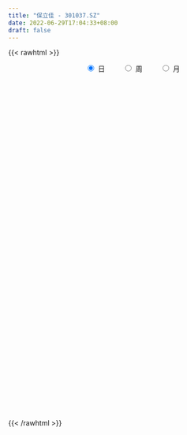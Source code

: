 ```yaml
---
title: "保立佳 - 301037.SZ"
date: 2022-06-29T17:04:33+08:00
draft: false
---
```

{{< rawhtml >}}
    <div style="text-align: center">
        <label style="padding: 1rem;"><input style="margin-right: .5rem" type="radio" name="period" value="D" checked onclick="period_change(this)">日</label>
        <label style="padding: 1rem;"><input style="margin-right: .5rem" type="radio" name="period" value="W" onclick="period_change(this)">周</label>
        <label style="padding: 1rem;"><input style="margin-right: .5rem" type="radio" name="period" value="M" onclick="period_change(this)">月</label>
    </div>
    <div id="chart" style="height: 700px;"></div> 
    <script type="text/javascript">
        const D_v = [133746.05,90287.18,83080.8,66646.89,59130.19,64407.23,77571.5,52296.13,40894.62,37353.47,36321.44,46210.23,60524.77,78793.6,51956.65,34492.06,24634.89,41214.13,32794.42,28501.35,26739.27,33823.35,17831.89,27963.63,37018.3,28755.12,32025.68,31790.48,30414.64,19662.79,15735.49,22785.51,20977.71,31104.91,63216.21,39530.7,46769.5,40939.99,28068.7,27285.13,18655.12,15929.38,9494.48,9787.9,7931.5,10349.39,15384.86,8483.15,9040.79,9034.43,9969.03,12567.4,8794.01,9582.28,9785.2,7134.6,15940.8,13602.72,13528.0,7496.44,10987.3,8455.5,8777.3,9244.37,6319.6,10066.48,10099.05,21876.44,22795.78,69209.4,47116.74,30262.4,16726.97,12838.2,16025.6,11267.73,16497.53,40504.53,19137.72,11630.81,10220.3,12597.7,45477.61,22189.2,54086.39,57844.85,35158.15,30571.22,22218.38,16952.3,12604.7,17862.1,13467.97,15458.94,8022.9,9138.5,7440.4,6132.38,12250.29,8319.8,7002.1,4201.8,4317.9,14070.93,8550.93,6632.0,5058.4,5893.0,4176.88,14060.17,7875.1,6792.09,6735.23,5596.0,5714.28,6512.5,6310.5,3027.0,23015.06,19005.66,8244.67,6661.8,7882.7,14125.59,11537.61,9102.98,12254.52,17160.83,12829.29,8661.76,7599.81,7389.14,5980.43,5029.2,7254.02,14820.65,12282.23,7638.67,5653.75,4959.91,3187.02,3764.9,4382.96,4347.17,7497.31,6328.61,4923.49,3392.52,3410.88,5761.6,5242.14,4736.08,6458.19,8531.51,6407.79,4857.31,3718.98,8719.54,4525.82,4144.98,3988.51,5238.09,4617.5,6539.56,5403.26,5025.35,5678.59,3755.2,4721.75,3461.72,5023.32,4071.83,3981.42,4870.04,6279.69,5705.47,8412.48,6560.97,8241.87,9075.79,7702.24,7567.51,5333.85,5392.11,3722.44,6419.49,5581.3,3957.65,3550.59,3845.53,4408.18,2806.52,3349.27,4015.46,4445.93,4540.19,3018.58,1880.33,3630.7,7734.27,5530.24,5133.21,7091.13,5454.39,4267.96,6150.38,4215.49,6140.91,3435.91,5807.67,3813.06,4745.72,8015.45,5808.82,5042.16,7336.5,11370.69,26612.72,18395.31,11680.11]
const D_histogram = [0.0,-0.0721139601,-0.2480241686,-0.3700768486,-0.4007150355,-0.4072748658,-0.2864279748,-0.2605239946,-0.2782999415,-0.2459444543,-0.1922375991,-0.1019983085,0.0321678526,0.190589056,0.1180720484,-0.0197171847,-0.0660670844,-0.0333789636,0.0210459271,-0.0037889125,0.0200111525,-0.0565484723,-0.0718921309,-0.0415168449,0.0549452675,0.0861773021,0.1640354667,0.1964632324,0.1740176954,0.1179586461,0.0862589894,0.0732070049,0.0225825952,0.0729026001,0.1511415823,0.1186274719,0.2134115873,0.2012864511,0.1172241012,-0.0192747702,-0.0908193273,-0.2312897407,-0.2960279631,-0.299019497,-0.2745964119,-0.2789553536,-0.207954401,-0.1580613609,-0.1166336301,-0.0594433107,-0.023315606,-0.0315863984,-0.0193165004,0.0013996624,-0.0062263938,-0.0050375998,-0.0953775145,-0.1883549205,-0.2221607591,-0.2300022079,-0.2729648813,-0.2495508717,-0.1934881636,-0.1213743149,-0.0497235558,0.0339486427,0.1034612664,0.2068060618,0.2961112238,0.5403770033,0.6967013123,0.6949491204,0.6079418026,0.5472548652,0.4858537382,0.4190964176,0.3917313903,0.4195926761,0.3654182557,0.2739578506,0.1786136521,0.1549874245,0.1957050323,0.1427071866,0.2491269899,0.3574227386,0.3710578834,0.2497726127,0.0860865997,-0.0466512934,-0.1139980622,-0.1231669781,-0.1614801412,-0.2667379995,-0.3069978465,-0.3120042974,-0.3130863345,-0.2975366064,-0.3846566714,-0.4260235169,-0.4055793165,-0.3841928933,-0.3445924154,-0.2635955924,-0.1832719009,-0.1467300535,-0.0990058462,-0.0963266577,-0.063089463,0.0266311178,0.102956204,0.1353788531,0.1350852175,0.136329337,0.0826399833,0.0884047834,0.0147824544,-0.0588237592,0.0075043825,-0.1355147213,-0.2009168184,-0.2884503302,-0.2863300936,-0.2842728874,-0.2364045727,-0.1809385643,-0.0861914478,0.0060697712,0.0389538971,0.0430198135,0.0752987362,0.0710668048,0.0905973412,0.1193241829,0.1290628592,0.1879985773,0.1855455009,0.1972894769,0.1632597516,0.1530058804,0.1386977484,0.1146243004,0.0733055032,0.0429600526,-0.0479377498,-0.135538252,-0.1408661449,-0.1227447495,-0.1544136516,-0.2408051371,-0.2466516678,-0.2132708836,-0.1240199581,-0.0156339045,0.0608089353,0.0977682923,0.1135634528,0.1328754082,0.1243584593,0.0832456875,0.0696166689,0.087171429,0.0625258661,0.0770352506,0.0449505827,0.0158736238,-0.0500352065,-0.0537738403,-0.0705573371,-0.0823511119,-0.1336074931,-0.1466182048,-0.1365555861,-0.1218199619,-0.1308154438,-0.1456191142,-0.2337929232,-0.3449296896,-0.3866276821,-0.3759921264,-0.2901358296,-0.1648011402,-0.0649509834,0.0393667537,0.1256102113,0.1816778591,0.2276040106,0.2527602089,0.2572597921,0.2479899864,0.2351159268,0.2226744999,0.2036289758,0.1994855402,0.1170147834,0.1190563896,0.0977473098,0.0773748064,0.0776262375,0.086785185,0.1046783229,0.1179348383,0.1432758986,0.1419893341,0.1243950883,0.0889220053,0.0764467085,0.0935437793,0.0904143537,0.0726507992,0.0509477017,0.0309878502,0.0615977568,0.0768482513,0.0527792062,0.0843407832,0.1297785175,0.2380335666,0.2498939989,0.2180137962]
const D_fast = [0.0,-0.0901424501,-0.3280587008,-0.5426305929,-0.6734475387,-0.7818260855,-0.7325861882,-0.7718132066,-0.8591641389,-0.8882947652,-0.8826473099,-0.8179075963,-0.6756994721,-0.4696310047,-0.5126300002,-0.6553485295,-0.7182152003,-0.6938718204,-0.6341854479,-0.6599675156,-0.6311646625,-0.7218614054,-0.7551780967,-0.7351820219,-0.6249835926,-0.5722072325,-0.4533402012,-0.3717966274,-0.3507377405,-0.3773071284,-0.3874420377,-0.382192271,-0.4271710319,-0.358625377,-0.2426009992,-0.2454582416,-0.0973212294,-0.0591247528,-0.1138810774,-0.2551986414,-0.3494480303,-0.5477408789,-0.6864860921,-0.7642325003,-0.8084585181,-0.8825562982,-0.8635439459,-0.8531662459,-0.8408969227,-0.798567431,-0.7682686278,-0.7844360198,-0.7769952469,-0.7559291685,-0.7651118231,-0.7651824291,-0.8793667224,-1.0194328585,-1.1087788869,-1.1741208877,-1.2853247814,-1.3242984897,-1.3166078226,-1.2748375526,-1.2156176824,-1.1234583233,-1.028080383,-0.8730340721,-0.7097011041,-0.3303410738,0.0001585632,0.1721436514,0.2371217843,0.3132485632,0.3733108708,0.4113276545,0.4818954748,0.6146549297,0.6518350732,0.6288641307,0.5781733452,0.5932939737,0.6829378397,0.6656167906,0.8343183414,1.0319697748,1.1383693904,1.0795272728,0.9373629098,0.7929621933,0.697115909,0.6571552485,0.5784720502,0.4065296919,0.2895203834,0.2065128581,0.1271592374,0.0683248138,-0.114959419,-0.2628321437,-0.3437827724,-0.4184445725,-0.4649921985,-0.4498942736,-0.4153885573,-0.4155292233,-0.3925564776,-0.4139589535,-0.3964941245,-0.3001157643,-0.1980516271,-0.1317842647,-0.0983065959,-0.0629801421,-0.0960095,-0.0681435041,-0.1380702195,-0.2263823729,-0.1581781356,-0.3350759197,-0.4507072215,-0.6103533158,-0.6798156026,-0.7488266182,-0.7600594467,-0.7498280794,-0.6766288248,-0.582850163,-0.5402275629,-0.5254066931,-0.4743030864,-0.4607683166,-0.4185884449,-0.3600305575,-0.3180261664,-0.2120908039,-0.1681575051,-0.1070911598,-0.1003059473,-0.0723083483,-0.0519420432,-0.0473594162,-0.0703518375,-0.089957275,-0.1928395148,-0.31432458,-0.3548690091,-0.3674338011,-0.4377061161,-0.5842988858,-0.6518083335,-0.6717452702,-0.6134993343,-0.5090217568,-0.4173766832,-0.355975253,-0.3117892294,-0.2592584219,-0.236685756,-0.256987106,-0.2532119573,-0.2138643399,-0.2228784364,-0.1891102392,-0.2099572614,-0.2350658143,-0.3134834462,-0.3306655402,-0.3650883712,-0.397469924,-0.4821281785,-0.5317934414,-0.5558697193,-0.5715890855,-0.6132884284,-0.6644968773,-0.8111189171,-1.0084881059,-1.146843019,-1.2302054948,-1.2168831555,-1.132748751,-1.0491363402,-0.9349769147,-0.8173309042,-0.7158437917,-0.6130166375,-0.524670387,-0.4558558558,-0.4031281649,-0.3572232428,-0.3139960447,-0.2821343248,-0.2364063754,-0.2896234363,-0.2578177327,-0.254689985,-0.2557187869,-0.2360607964,-0.2052055527,-0.1611428341,-0.1184026091,-0.0572425741,-0.023031805,-0.0095272788,-0.0227698605,-0.0161334802,0.0243495354,0.0438236983,0.0442228436,0.0352566714,0.0230437825,0.0690531284,0.1035156857,0.0926414421,0.1452882149,0.2231705786,0.3909340193,0.4652679513,0.4878911978]
const D_slow = [0.0,-0.01802849,-0.0800345322,-0.1725537443,-0.2727325032,-0.3745512197,-0.4461582134,-0.511289212,-0.5808641974,-0.642350311,-0.6904097107,-0.7159092879,-0.7078673247,-0.6602200607,-0.6307020486,-0.6356313448,-0.6521481159,-0.6604928568,-0.655231375,-0.6561786031,-0.651175815,-0.6653129331,-0.6832859658,-0.693665177,-0.6799288601,-0.6583845346,-0.6173756679,-0.5682598598,-0.524755436,-0.4952657745,-0.4737010271,-0.4553992759,-0.4497536271,-0.4315279771,-0.3937425815,-0.3640857135,-0.3107328167,-0.2604112039,-0.2311051786,-0.2359238712,-0.258628703,-0.3164511382,-0.390458129,-0.4652130032,-0.5338621062,-0.6036009446,-0.6555895448,-0.6951048851,-0.7242632926,-0.7391241203,-0.7449530218,-0.7528496214,-0.7576787465,-0.7573288309,-0.7588854293,-0.7601448293,-0.7839892079,-0.831077938,-0.8866181278,-0.9441186798,-1.0123599001,-1.074747618,-1.1231196589,-1.1534632377,-1.1658941266,-1.1574069659,-1.1315416494,-1.0798401339,-1.0058123279,-0.8707180771,-0.6965427491,-0.522805469,-0.3708200183,-0.234006302,-0.1125428675,-0.0077687631,0.0901640845,0.1950622535,0.2864168175,0.3549062801,0.3995596931,0.4383065493,0.4872328073,0.522909604,0.5851913515,0.6745470361,0.767311507,0.8297546601,0.8512763101,0.8396134867,0.8111139712,0.7803222266,0.7399521914,0.6732676915,0.5965182299,0.5185171555,0.4402455719,0.3658614203,0.2696972524,0.1631913732,0.0617965441,-0.0342516792,-0.1203997831,-0.1862986812,-0.2321166564,-0.2687991698,-0.2935506314,-0.3176322958,-0.3334046615,-0.3267468821,-0.3010078311,-0.2671631178,-0.2333918134,-0.1993094792,-0.1786494833,-0.1565482875,-0.1528526739,-0.1675586137,-0.1656825181,-0.1995611984,-0.249790403,-0.3219029856,-0.393485509,-0.4645537308,-0.523654874,-0.5688895151,-0.590437377,-0.5889199342,-0.5791814599,-0.5684265066,-0.5496018225,-0.5318351213,-0.5091857861,-0.4793547403,-0.4470890255,-0.4000893812,-0.353703006,-0.3043806368,-0.2635656989,-0.2253142288,-0.1906397917,-0.1619837166,-0.1436573408,-0.1329173276,-0.144901765,-0.178786328,-0.2140028643,-0.2446890516,-0.2832924645,-0.3434937488,-0.4051566657,-0.4584743866,-0.4894793762,-0.4933878523,-0.4781856185,-0.4537435454,-0.4253526822,-0.3921338301,-0.3610442153,-0.3402327934,-0.3228286262,-0.301035769,-0.2854043024,-0.2661454898,-0.2549078441,-0.2509394381,-0.2634482398,-0.2768916998,-0.2945310341,-0.3151188121,-0.3485206854,-0.3851752366,-0.4193141331,-0.4497691236,-0.4824729846,-0.5188777631,-0.5773259939,-0.6635584163,-0.7602153368,-0.8542133684,-0.9267473258,-0.9679476109,-0.9841853567,-0.9743436683,-0.9429411155,-0.8975216507,-0.8406206481,-0.7774305959,-0.7131156479,-0.6511181513,-0.5923391696,-0.5366705446,-0.4857633006,-0.4358919156,-0.4066382197,-0.3768741223,-0.3524372949,-0.3330935933,-0.3136870339,-0.2919907377,-0.2658211569,-0.2363374474,-0.2005184727,-0.1650211392,-0.1339223671,-0.1116918658,-0.0925801887,-0.0691942439,-0.0465906554,-0.0284279556,-0.0156910302,-0.0079440677,0.0074553715,0.0266674344,0.0398622359,0.0609474317,0.0933920611,0.1529004527,0.2153739525,0.2698774015]
const D_data = [['2021-07-30', 37.88, 31.0, 30.31, 38.8],['2021-08-02', 32.3, 29.87, 29.0, 33.0],['2021-08-03', 28.5, 27.76, 27.33, 29.66],['2021-08-04', 27.06, 27.36, 26.81, 28.43],['2021-08-05', 27.3, 27.75, 26.68, 27.97],['2021-08-06', 28.17, 27.58, 27.58, 29.4],['2021-08-09', 26.39, 29.15, 25.78, 29.37],['2021-08-10', 28.28, 28.07, 27.95, 29.33],['2021-08-11', 27.98, 27.25, 27.2, 28.46],['2021-08-12', 27.27, 27.62, 27.0, 27.94],['2021-08-13', 27.33, 27.85, 27.06, 28.2],['2021-08-16', 28.0, 28.48, 28.0, 28.97],['2021-08-17', 28.69, 29.51, 27.7, 29.51],['2021-08-18', 28.99, 30.6, 28.62, 32.23],['2021-08-19', 29.95, 27.97, 27.85, 29.95],['2021-08-20', 27.41, 26.53, 26.47, 27.66],['2021-08-23', 26.7, 27.05, 26.56, 27.31],['2021-08-24', 26.9, 27.87, 26.9, 28.81],['2021-08-25', 27.42, 28.28, 27.35, 28.56],['2021-08-26', 28.3, 27.28, 27.22, 28.48],['2021-08-27', 27.49, 27.8, 26.84, 27.97],['2021-08-30', 27.12, 26.29, 26.09, 27.58],['2021-08-31', 26.27, 26.66, 26.12, 26.89],['2021-09-01', 26.95, 27.13, 26.62, 27.8],['2021-09-02', 27.0, 28.21, 26.6, 28.38],['2021-09-03', 28.01, 27.7, 27.38, 28.07],['2021-09-06', 27.92, 28.59, 27.57, 28.7],['2021-09-07', 28.5, 28.38, 28.1, 28.97],['2021-09-08', 28.23, 27.79, 27.75, 28.68],['2021-09-09', 27.98, 27.2, 27.06, 27.99],['2021-09-10', 27.16, 27.28, 26.91, 27.39],['2021-09-13', 27.48, 27.39, 27.21, 27.94],['2021-09-14', 27.09, 26.72, 26.7, 27.35],['2021-09-15', 26.72, 27.96, 26.45, 28.49],['2021-09-16', 27.7, 28.69, 27.46, 30.48],['2021-09-17', 28.04, 27.48, 27.01, 28.76],['2021-09-22', 26.88, 29.33, 26.62, 30.0],['2021-09-23', 28.95, 28.34, 27.81, 29.19],['2021-09-24', 28.09, 27.27, 27.03, 28.34],['2021-09-27', 27.02, 26.02, 25.8, 27.5],['2021-09-28', 25.83, 26.19, 25.2, 26.38],['2021-09-29', 25.8, 24.58, 24.58, 25.97],['2021-09-30', 24.63, 24.71, 24.63, 25.02],['2021-10-08', 25.0, 25.0, 24.81, 25.31],['2021-10-11', 25.05, 25.1, 24.9, 25.27],['2021-10-12', 25.0, 24.49, 24.24, 25.1],['2021-10-13', 24.6, 25.33, 24.49, 25.43],['2021-10-14', 25.28, 25.15, 24.85, 25.3],['2021-10-15', 25.12, 25.08, 24.74, 25.35],['2021-10-18', 25.03, 25.37, 24.85, 25.65],['2021-10-19', 25.32, 25.22, 25.03, 25.46],['2021-10-20', 25.22, 24.61, 24.55, 25.28],['2021-10-21', 24.51, 24.75, 24.26, 24.79],['2021-10-22', 24.8, 24.83, 24.66, 25.25],['2021-10-25', 24.67, 24.4, 24.25, 24.83],['2021-10-26', 24.39, 24.38, 24.24, 24.51],['2021-10-27', 24.4, 22.84, 22.84, 24.41],['2021-10-28', 22.9, 22.08, 21.88, 22.99],['2021-10-29', 21.6, 22.19, 21.52, 22.57],['2021-11-01', 22.15, 22.09, 21.83, 22.15],['2021-11-02', 21.95, 21.17, 21.12, 22.39],['2021-11-03', 21.23, 21.59, 21.17, 21.79],['2021-11-04', 21.5, 21.88, 21.5, 22.16],['2021-11-05', 21.66, 22.14, 21.66, 22.28],['2021-11-08', 22.05, 22.29, 22.05, 22.45],['2021-11-09', 22.29, 22.69, 22.27, 23.0],['2021-11-10', 22.75, 22.82, 22.31, 23.19],['2021-11-11', 22.81, 23.68, 22.79, 23.83],['2021-11-12', 23.8, 24.08, 23.0, 24.31],['2021-11-15', 24.25, 27.13, 24.25, 28.9],['2021-11-16', 27.21, 27.5, 26.44, 28.29],['2021-11-17', 27.04, 26.41, 26.0, 27.49],['2021-11-18', 26.25, 25.56, 25.38, 26.48],['2021-11-19', 25.6, 25.91, 25.28, 26.1],['2021-11-22', 25.8, 25.96, 25.64, 26.5],['2021-11-23', 25.78, 25.9, 25.7, 26.28],['2021-11-24', 26.09, 26.47, 25.55, 26.53],['2021-11-25', 26.3, 27.51, 26.11, 27.98],['2021-11-26', 27.42, 26.76, 26.56, 27.42],['2021-11-29', 26.1, 26.2, 25.97, 26.98],['2021-11-30', 26.21, 25.88, 25.63, 26.69],['2021-12-01', 25.88, 26.65, 25.64, 26.73],['2021-12-02', 26.69, 27.71, 26.16, 29.72],['2021-12-03', 27.68, 26.71, 26.0, 27.68],['2021-12-06', 26.51, 29.09, 26.26, 31.34],['2021-12-07', 28.5, 30.03, 28.1, 31.28],['2021-12-08', 28.09, 29.57, 27.73, 29.57],['2021-12-09', 28.75, 27.95, 27.69, 29.0],['2021-12-10', 27.4, 26.9, 26.75, 27.71],['2021-12-13', 27.0, 26.62, 26.2, 27.15],['2021-12-14', 26.62, 26.95, 26.3, 26.95],['2021-12-15', 26.95, 27.49, 26.54, 27.5],['2021-12-16', 27.47, 26.99, 26.73, 27.47],['2021-12-17', 26.9, 25.69, 25.69, 26.9],['2021-12-20', 25.69, 25.97, 25.5, 26.24],['2021-12-21', 25.67, 26.12, 25.53, 26.33],['2021-12-22', 26.4, 25.97, 25.7, 26.47],['2021-12-23', 25.97, 26.03, 25.64, 26.2],['2021-12-24', 26.1, 24.32, 24.23, 26.1],['2021-12-27', 24.12, 24.25, 23.75, 24.53],['2021-12-28', 24.0, 24.65, 24.0, 24.75],['2021-12-29', 24.7, 24.46, 24.3, 24.83],['2021-12-30', 24.61, 24.55, 24.46, 24.88],['2021-12-31', 25.73, 25.13, 24.93, 26.68],['2022-01-04', 24.85, 25.35, 24.55, 25.44],['2022-01-05', 25.15, 24.95, 24.61, 25.4],['2022-01-06', 24.95, 25.18, 24.88, 25.35],['2022-01-07', 25.15, 24.63, 24.55, 25.22],['2022-01-10', 24.5, 25.0, 24.46, 25.15],['2022-01-11', 25.09, 25.98, 24.95, 26.14],['2022-01-12', 25.82, 26.27, 25.71, 26.33],['2022-01-13', 26.26, 26.07, 25.74, 26.27],['2022-01-14', 26.0, 25.82, 25.38, 26.23],['2022-01-17', 25.99, 25.92, 25.61, 26.09],['2022-01-18', 25.92, 25.15, 25.07, 26.09],['2022-01-19', 25.54, 25.81, 25.14, 25.98],['2022-01-20', 25.61, 24.65, 24.59, 25.8],['2022-01-21', 24.65, 24.21, 24.2, 24.89],['2022-01-24', 25.59, 25.9, 25.59, 28.1],['2022-01-25', 25.3, 22.99, 22.99, 25.34],['2022-01-26', 22.76, 23.23, 22.61, 23.5],['2022-01-27', 22.85, 22.3, 22.21, 23.17],['2022-01-28', 22.31, 22.91, 22.25, 23.24],['2022-02-07', 22.41, 22.63, 22.06, 23.16],['2022-02-08', 22.63, 23.06, 22.43, 23.07],['2022-02-09', 22.99, 23.19, 22.86, 23.28],['2022-02-10', 23.1, 23.9, 22.87, 23.9],['2022-02-11', 23.7, 24.26, 23.25, 24.45],['2022-02-14', 23.9, 23.79, 23.44, 24.8],['2022-02-15', 23.79, 23.48, 23.22, 23.88],['2022-02-16', 23.55, 23.9, 23.42, 23.98],['2022-02-17', 23.86, 23.5, 23.47, 24.1],['2022-02-18', 23.5, 23.83, 23.39, 23.95],['2022-02-21', 23.79, 24.09, 23.63, 24.28],['2022-02-22', 23.88, 23.99, 23.82, 24.35],['2022-02-23', 24.22, 24.86, 24.0, 25.15],['2022-02-24', 24.82, 24.34, 24.07, 24.99],['2022-02-25', 24.36, 24.65, 24.35, 25.19],['2022-02-28', 24.42, 24.12, 23.9, 24.81],['2022-03-01', 24.17, 24.39, 24.02, 24.49],['2022-03-02', 24.38, 24.36, 24.17, 24.54],['2022-03-03', 24.36, 24.21, 24.15, 24.52],['2022-03-04', 24.01, 23.87, 23.68, 24.34],['2022-03-07', 23.93, 23.84, 23.61, 24.12],['2022-03-08', 23.77, 22.73, 22.52, 23.87],['2022-03-09', 22.81, 22.19, 21.3, 22.98],['2022-03-10', 22.54, 22.83, 22.53, 22.97],['2022-03-11', 22.88, 23.02, 22.26, 23.08],['2022-03-14', 22.95, 22.21, 22.21, 23.0],['2022-03-15', 21.98, 21.0, 21.0, 22.27],['2022-03-16', 21.21, 21.51, 20.67, 21.72],['2022-03-17', 21.74, 21.83, 21.74, 22.24],['2022-03-18', 21.67, 22.66, 21.67, 22.78],['2022-03-21', 22.51, 23.31, 22.51, 23.47],['2022-03-22', 23.31, 23.36, 22.92, 23.58],['2022-03-23', 23.46, 23.17, 23.0, 23.6],['2022-03-24', 23.13, 23.07, 22.84, 23.27],['2022-03-25', 23.38, 23.25, 23.15, 23.74],['2022-03-28', 22.98, 22.98, 22.71, 23.38],['2022-03-29', 23.1, 22.47, 22.26, 23.18],['2022-03-30', 22.48, 22.68, 22.3, 22.88],['2022-03-31', 22.65, 23.1, 22.49, 23.5],['2022-04-01', 22.77, 22.57, 22.52, 23.12],['2022-04-06', 22.96, 23.05, 22.46, 23.47],['2022-04-07', 23.18, 22.43, 22.4, 23.18],['2022-04-08', 22.45, 22.29, 21.98, 22.72],['2022-04-11', 22.68, 21.52, 21.37, 22.68],['2022-04-12', 21.52, 22.03, 21.3, 22.03],['2022-04-13', 21.83, 21.72, 21.46, 22.04],['2022-04-14', 21.7, 21.6, 21.56, 21.91],['2022-04-15', 21.6, 20.8, 20.79, 21.62],['2022-04-18', 20.71, 20.94, 20.43, 21.47],['2022-04-19', 21.2, 21.05, 20.86, 21.44],['2022-04-20', 21.11, 21.01, 20.63, 21.45],['2022-04-21', 20.95, 20.56, 20.28, 21.09],['2022-04-22', 20.55, 20.24, 20.12, 20.64],['2022-04-25', 19.98, 18.81, 18.73, 19.98],['2022-04-26', 19.16, 17.66, 17.62, 19.16],['2022-04-27', 16.88, 17.72, 16.88, 17.8],['2022-04-28', 18.01, 17.87, 17.78, 18.69],['2022-04-29', 17.88, 18.68, 17.88, 18.68],['2022-05-05', 18.65, 19.43, 18.4, 19.46],['2022-05-06', 19.09, 19.49, 18.4, 19.86],['2022-05-09', 19.49, 19.95, 19.0, 20.23],['2022-05-10', 19.57, 20.17, 19.57, 20.17],['2022-05-11', 20.17, 20.17, 19.87, 20.45],['2022-05-12', 20.05, 20.36, 19.83, 20.7],['2022-05-13', 20.32, 20.37, 20.12, 20.64],['2022-05-16', 20.37, 20.29, 20.0, 20.58],['2022-05-17', 20.45, 20.21, 19.52, 20.45],['2022-05-18', 20.21, 20.21, 19.92, 20.49],['2022-05-19', 20.14, 20.25, 19.82, 20.34],['2022-05-20', 20.25, 20.18, 20.01, 20.45],['2022-05-23', 20.28, 20.4, 20.12, 20.57],['2022-05-24', 20.4, 19.25, 19.22, 20.48],['2022-05-25', 19.66, 20.13, 19.5, 20.2],['2022-05-26', 20.04, 19.82, 19.55, 20.08],['2022-05-27', 19.99, 19.74, 19.5, 20.25],['2022-05-30', 19.74, 19.96, 19.61, 20.15],['2022-05-31', 19.96, 20.12, 19.64, 20.82],['2022-06-01', 20.0, 20.34, 19.85, 20.47],['2022-06-02', 20.33, 20.42, 19.91, 20.5],['2022-06-06', 20.42, 20.75, 20.4, 21.1],['2022-06-07', 21.0, 20.57, 20.31, 21.0],['2022-06-08', 20.37, 20.4, 19.91, 20.63],['2022-06-09', 20.48, 20.1, 19.92, 21.05],['2022-06-10', 19.92, 20.31, 19.72, 20.48],['2022-06-13', 20.27, 20.75, 20.01, 20.89],['2022-06-14', 20.68, 20.6, 20.21, 20.75],['2022-06-15', 20.56, 20.42, 20.42, 21.06],['2022-06-16', 20.37, 20.31, 20.24, 20.6],['2022-06-17', 20.21, 20.25, 19.81, 20.35],['2022-06-20', 20.32, 20.95, 20.17, 21.05],['2022-06-21', 20.8, 20.94, 20.75, 21.17],['2022-06-22', 21.13, 20.48, 20.4, 21.13],['2022-06-23', 20.49, 21.26, 20.39, 21.26],['2022-06-24', 21.25, 21.74, 21.04, 21.85],['2022-06-27', 21.9, 23.11, 21.9, 23.6],['2022-06-28', 23.03, 22.45, 22.17, 23.21],['2022-06-29', 22.5, 22.07, 21.74, 22.61]]
const W_v = [133746.05,363552.29,244437.16,271977.31,153884.06,145392.29,129629.08,177615.04,115778.19,71364.11,9787.9,51189.69,49947.15,59991.32,44960.91,71157.35,176153.71,103433.11,102115.62,199878.99,76346.01,42984.47,37912.53,26134.33,39639.47,27160.28,64809.89,64181.53,42460.43,47024.77,21948.54,26489.1,25608.89,32235.13,22514.9,16968.17,22640.58,24908.45,39993.35,12901.36,25072.99,17960.09,17900.49,22028.42,27179.35,23943.27,37573.62,56688.14]
const W_histogram = [0.0,-0.2182564103,-0.3258857185,-0.4592613221,-0.4354479367,-0.4007976007,-0.3806794555,-0.3302898353,-0.2889805931,-0.4048411193,-0.4303359545,-0.4102757307,-0.3828387961,-0.5038682211,-0.5451727547,-0.4061023089,-0.1673609768,0.0591770597,0.2086200348,0.3167480234,0.3032456689,0.203313603,0.1931067866,0.1556318077,0.2105273084,0.1412718305,0.0172928996,0.0345909441,0.0258575864,0.0809792122,0.0709415078,0.015960464,-0.0330737188,-0.0151079091,-0.0371035987,-0.0573816994,-0.1526088256,-0.2301223322,-0.3557630674,-0.352924003,-0.264433496,-0.1945793456,-0.1555789028,-0.0661310545,-0.0000179822,0.0511944723,0.1891835631,0.2998692746]
const W_fast = [0.0,-0.2728205128,-0.4619212506,-0.7101121848,-0.7951607836,-0.8607098477,-0.9357615664,-0.9679444051,-0.9988803111,-1.2159511171,-1.349029941,-1.4315386498,-1.4998114143,-1.7468078946,-1.9244056168,-1.8868607482,-1.6899596604,-1.4486273589,-1.2470293751,-1.0597143806,-0.9974053179,-1.0465089831,-1.0084391028,-1.0070061299,-0.899478802,-0.9334163223,-1.0530720283,-1.0271262477,-1.0293952089,-0.95402878,-0.9463311075,-0.9973220353,-1.0546246477,-1.0404358154,-1.0717074047,-1.1063309301,-1.2397102628,-1.3747543524,-1.5893358545,-1.6747277908,-1.6523456578,-1.6311363439,-1.6310306267,-1.5581155421,-1.4920069653,-1.4279958927,-1.2427109111,-1.057057881]
const W_slow = [0.0,-0.0545641026,-0.1360355322,-0.2508508627,-0.3597128469,-0.4599122471,-0.5550821109,-0.6376545697,-0.709899718,-0.8111099978,-0.9186939865,-1.0212629191,-1.1169726182,-1.2429396734,-1.3792328621,-1.4807584393,-1.5225986835,-1.5078044186,-1.4556494099,-1.3764624041,-1.3006509868,-1.2498225861,-1.2015458894,-1.1626379375,-1.1100061104,-1.0746881528,-1.0703649279,-1.0617171919,-1.0552527953,-1.0350079922,-1.0172726153,-1.0132824993,-1.021550929,-1.0253279062,-1.0346038059,-1.0489492308,-1.0871014372,-1.1446320202,-1.2335727871,-1.3218037878,-1.3879121618,-1.4365569982,-1.4754517239,-1.4919844876,-1.4919889831,-1.479190365,-1.4318944742,-1.3569271556]
const W_data = [['2021-07-30', 37.88, 31.0, 30.31, 38.8],['2021-08-06', 32.3, 27.58, 26.68, 33.0],['2021-08-13', 26.39, 27.85, 25.78, 29.37],['2021-08-20', 28.0, 26.53, 26.47, 32.23],['2021-08-27', 26.7, 27.8, 26.56, 28.81],['2021-09-03', 27.12, 27.7, 26.09, 28.38],['2021-09-10', 27.92, 27.28, 26.91, 28.97],['2021-09-17', 27.48, 27.48, 26.45, 30.48],['2021-09-24', 26.88, 27.27, 26.62, 30.0],['2021-09-30', 27.02, 24.71, 24.58, 27.5],['2021-10-08', 25.0, 25.0, 24.81, 25.31],['2021-10-15', 25.05, 25.08, 24.24, 25.43],['2021-10-22', 25.03, 24.83, 24.26, 25.65],['2021-10-29', 24.67, 22.19, 21.52, 24.83],['2021-11-05', 22.15, 22.14, 21.12, 22.39],['2021-11-12', 22.05, 24.08, 22.05, 24.31],['2021-11-19', 24.25, 25.91, 24.25, 28.9],['2021-11-26', 25.8, 26.76, 25.55, 27.98],['2021-12-03', 26.1, 26.71, 25.63, 29.72],['2021-12-10', 26.51, 26.9, 26.26, 31.34],['2021-12-17', 27.0, 25.69, 25.69, 27.5],['2021-12-24', 25.69, 24.32, 24.23, 26.47],['2021-12-31', 24.12, 25.13, 23.75, 26.68],['2022-01-07', 24.85, 24.63, 24.55, 25.44],['2022-01-14', 24.5, 25.82, 24.46, 26.33],['2022-01-21', 25.99, 24.21, 24.2, 26.09],['2022-01-28', 25.59, 22.91, 22.21, 28.1],['2022-02-11', 22.41, 24.26, 22.06, 24.45],['2022-02-18', 23.9, 23.83, 23.22, 24.8],['2022-02-25', 23.79, 24.65, 23.63, 25.19],['2022-03-04', 24.42, 23.87, 23.68, 24.81],['2022-03-11', 23.93, 23.02, 21.3, 24.12],['2022-03-18', 22.95, 22.66, 20.67, 23.0],['2022-03-25', 22.51, 23.25, 22.51, 23.74],['2022-04-01', 22.98, 22.57, 22.26, 23.5],['2022-04-08', 22.96, 22.29, 21.98, 23.47],['2022-04-15', 22.68, 20.8, 20.79, 22.68],['2022-04-22', 20.71, 20.24, 20.12, 21.47],['2022-04-29', 19.98, 18.68, 16.88, 19.98],['2022-05-06', 18.65, 19.49, 18.4, 19.86],['2022-05-13', 19.49, 20.37, 19.0, 20.7],['2022-05-20', 20.37, 20.18, 19.52, 20.58],['2022-05-27', 20.28, 19.74, 19.22, 20.57],['2022-06-02', 19.74, 20.42, 19.61, 20.82],['2022-06-10', 20.42, 20.31, 19.72, 21.1],['2022-06-17', 20.27, 20.25, 19.81, 21.06],['2022-06-24', 20.32, 21.74, 20.17, 21.85],['2022-07-01', 21.9, 22.07, 21.74, 23.6]]
const M_v = [133746.05,1085506.0600000001,588123.47,170916.06,417556.1899999999,437386.51,157743.97,159320.48,118525.31,109128.05,85199.9,156047.83]
const M_histogram = [0.0,-0.276968661,-0.5598612739,-0.8667372381,-0.7742753954,-0.7179490515,-0.7794000728,-0.6907793036,-0.6534810551,-0.8657966456,-0.8474905849,-0.651116364]
const M_fast = [0.0,-0.3462108262,-0.7690687576,-1.2926290313,-1.3937360375,-1.5168969564,-1.7731979959,-1.8572720526,-1.9833440679,-2.4121088199,-2.6056754054,-2.5720802754]
const M_slow = [0.0,-0.0692421652,-0.2092074837,-0.4258917932,-0.6194606421,-0.7989479049,-0.9937979231,-1.166492749,-1.3298630128,-1.5463121742,-1.7581848204,-1.9209639114]
const M_data = [['2021-07-30', 37.88, 31.0, 30.31, 38.8],['2021-08-31', 32.3, 26.66, 25.78, 33.0],['2021-09-30', 26.95, 24.71, 24.58, 30.48],['2021-10-29', 25.0, 22.19, 21.52, 25.65],['2021-11-30', 22.15, 25.88, 21.12, 28.9],['2021-12-31', 25.88, 25.13, 23.75, 31.34],['2022-01-28', 24.85, 22.91, 22.21, 28.1],['2022-02-28', 22.41, 24.12, 22.06, 25.19],['2022-03-31', 24.17, 23.1, 20.67, 24.54],['2022-04-29', 22.77, 18.68, 16.88, 23.47],['2022-05-31', 18.65, 20.12, 18.4, 20.82],['2022-06-30', 20.0, 22.07, 19.72, 23.6]]
        const D_a = [null,null,null,null,null,null,25.78,null,null,null,null,null,null,32.23,null,null,null,null,null,null,null,26.09,null,null,null,null,null,28.97,null,null,null,null,null,26.45,null,null,null,29.19,null,null,null,null,null,null,null,24.24,null,null,null,25.65,null,null,null,null,null,null,null,null,null,null,21.12,null,null,null,null,null,null,null,null,28.9,null,null,null,null,null,null,null,null,null,null,25.63,null,null,null,31.34,null,null,null,null,null,null,null,null,null,null,null,null,null,null,23.75,null,null,null,26.68,null,null,null,null,null,null,null,null,null,null,null,null,null,null,null,null,null,null,null,22.06,null,null,null,null,24.8,null,null,null,23.39,null,null,null,null,25.19,null,null,null,null,null,null,null,null,null,null,null,null,20.67,null,null,null,null,null,null,23.74,null,null,null,null,null,null,null,null,null,null,null,null,null,null,null,null,null,null,null,null,16.88,null,null,null,null,null,null,null,20.7,null,null,null,null,null,null,null,19.22,null,null,null,null,null,null,null,21.1,null,null,null,19.72,null,null,null,null,null,null,null,null,null,null,23.6,null,null]
const W_a = [null,null,25.78,null,null,null,null,30.48,null,null,null,null,null,null,21.12,null,null,null,null,31.34,null,null,null,null,null,null,null,null,null,null,null,null,null,null,null,null,null,null,16.88,null,null,null,null,null,null,null,null,null]
const M_a = [null,null,null,null,null,null,null,null,null,16.88,null,null]
        const D_b = [[{ coord: ['2021-08-09', 28.97] }, { coord: ['2021-09-23', 26.09] }],[{ coord: ['2021-10-12', 25.65] }, { coord: ['2022-02-25', 24.24] }],[{ coord: ['2022-03-16', 20.7] }, { coord: ['2022-06-10', 20.67] }]]
const W_b = [[{ coord: ['2021-08-13', 30.48] }, { coord: ['2021-12-10', 25.78] }]]
const M_b = []
    </script>
{{< /rawhtml >}}